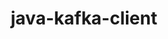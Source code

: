 ---
title: java-kafka-client
registryType: instrumentation
tags:
  - opentracing
  - Java
repo: https://github.com/opentracing-contrib/java-kafka-client
license: Apache License 2.0
description: OpenTracing Instrumentation for Apache Kafka Client
authors: OpenTracing Contributors
---